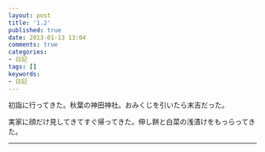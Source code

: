 ```yaml
---
layout: post
title: '1.2'
published: true
date: 2013-01-13 13:04
comments: true
categories:
- 日記
tags: []
keywords:
- 日記
---
```

初詣に行ってきた。秋葉の神田神社。おみくじを引いたら末吉だった。

実家に顔だけ見してきてすぐ帰ってきた。伸し餅と白菜の浅漬けをもっらってきた。

---

